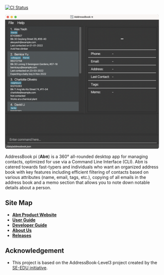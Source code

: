 [![CI Status](https://github.com/AY2122S2-CS2103T-T17-4/tp/workflows/Java%20CI/badge.svg)](https://github.com/AY2122S2-CS2103T-T17-4/tp/actions)

![Ui](docs/images/Ui.png)

AddressBook pi (**Abπ**) is a 360° all-rounded desktop app for managing contacts, optimized for use via a Command Line Interface (CLI). Abπ is catered towards fast-typers and individuals who want an organized address book with key features including efficient filtering of contacts based on various attributes (name, email, tags, etc.), copying of all emails in the address book and a memo section that allows you to note down notable details about a person.

## Site Map

* **[Abπ Product Website](https://ay2122s2-cs2103t-t17-4.github.io/tp/)**
* **[User Guide](https://ay2122s2-cs2103t-t17-4.github.io/tp/UserGuide.html)**
* **[Developer Guide](https://ay2122s2-cs2103t-t17-4.github.io/tp/DeveloperGuide.html)**
* **[About Us](https://ay2122s2-cs2103t-t17-4.github.io/tp/AboutUs.html)**
* **[Releases](https://github.com/AY2122S2-CS2103T-T17-4/tp/releases)**

## Acknowledgement

* This project is based on the AddressBook-Level3 project created by the [SE-EDU initiative](https://se-education.org).